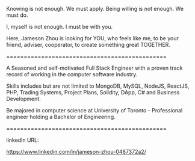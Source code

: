 Knowing is not enough. We must apply. Being willing is not enough. We must do.

I, myself is not enough. I must be with you.

Here, Jameson Zhou is looking for YOU, who feels like me, to be your friend, adviser, cooperator, to create something great TOGETHER.

==============================================

A Seasoned and self-motivated Full Stack Engineer with a proven track record of working in the computer software industry.

Skills includes but are not limited to MongoDB, MySQL, NodeJS, ReactJS, PHP, Trading Systems, Project Plans, Solidity, DApp, C# and Business Development.

Be majored in computer science at University of Toronto - Professional engineer holding a Bachelor of Engineering.

==============================================

linkedIn URL:

https://www.linkedin.com/in/jameson-zhou-0487372a2/
